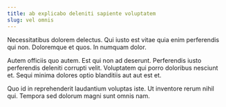 ```yaml
---
title: ab explicabo deleniti sapiente voluptatem
slug: vel omnis
---
```


Necessitatibus dolorem delectus. Qui iusto est vitae quia enim perferendis qui non. Doloremque et quos. In numquam dolor.

Autem officiis quo autem. Est qui non ad deserunt. Perferendis iusto perferendis deleniti corrupti velit. Voluptatem qui porro doloribus nesciunt et. Sequi minima dolores optio blanditiis aut aut est et.

Quo id in reprehenderit laudantium voluptas iste. Ut inventore rerum nihil qui. Tempora sed dolorum magni sunt omnis nam.
